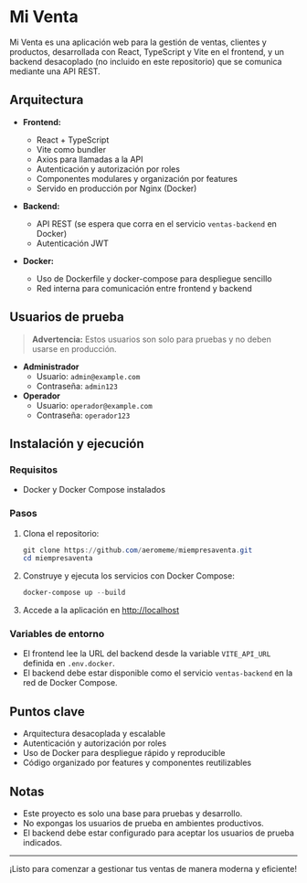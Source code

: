 # Mi Venta

Mi Venta es una aplicación web para la gestión de ventas, clientes y productos, desarrollada con React, TypeScript y Vite en el frontend, y un backend desacoplado (no incluido en este repositorio) que se comunica mediante una API REST.

## Arquitectura

- **Frontend:**
  - React + TypeScript
  - Vite como bundler
  - Axios para llamadas a la API
  - Autenticación y autorización por roles
  - Componentes modulares y organización por features
  - Servido en producción por Nginx (Docker)
- **Backend:**

  - API REST (se espera que corra en el servicio `ventas-backend` en Docker)
  - Autenticación JWT

- **Docker:**
  - Uso de Dockerfile y docker-compose para despliegue sencillo
  - Red interna para comunicación entre frontend y backend

## Usuarios de prueba

> **Advertencia:** Estos usuarios son solo para pruebas y no deben usarse en producción.

- **Administrador**
  - Usuario: `admin@example.com`
  - Contraseña: `admin123`
- **Operador**
  - Usuario: `operador@example.com`
  - Contraseña: `operador123`

## Instalación y ejecución

### Requisitos

- Docker y Docker Compose instalados

### Pasos

1. Clona el repositorio:
   ```powershell
   git clone https://github.com/aeromeme/miempresaventa.git
   cd miempresaventa
   ```
2. Construye y ejecuta los servicios con Docker Compose:
   ```powershell
   docker-compose up --build
   ```
3. Accede a la aplicación en [http://localhost](http://localhost)

### Variables de entorno

- El frontend lee la URL del backend desde la variable `VITE_API_URL` definida en `.env.docker`.
- El backend debe estar disponible como el servicio `ventas-backend` en la red de Docker Compose.

## Puntos clave

- Arquitectura desacoplada y escalable
- Autenticación y autorización por roles
- Uso de Docker para despliegue rápido y reproducible
- Código organizado por features y componentes reutilizables

## Notas

- Este proyecto es solo una base para pruebas y desarrollo.
- No expongas los usuarios de prueba en ambientes productivos.
- El backend debe estar configurado para aceptar los usuarios de prueba indicados.

---

¡Listo para comenzar a gestionar tus ventas de manera moderna y eficiente!
